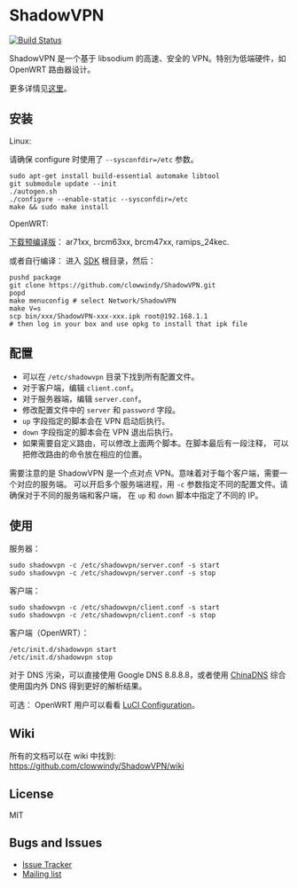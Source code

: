 ShadowVPN
=========

[![Build Status]][Travis CI]

ShadowVPN 是一个基于 libsodium 的高速、安全的 VPN。特别为低端硬件，如 OpenWRT 路由器设计。

更多详情见[这里][Compare]。

安装
----

Linux:

请确保 configure 时使用了 `--sysconfdir=/etc` 参数。

    sudo apt-get install build-essential automake libtool
    git submodule update --init
    ./autogen.sh
    ./configure --enable-static --sysconfdir=/etc
    make && sudo make install

OpenWRT:

[下载预编译版]： ar71xx, brcm63xx, brcm47xx, ramips_24kec.

或者自行编译： 进入 [SDK] 根目录，然后：

    pushd package
    git clone https://github.com/clowwindy/ShadowVPN.git
    popd
    make menuconfig # select Network/ShadowVPN
    make V=s
    scp bin/xxx/ShadowVPN-xxx-xxx.ipk root@192.168.1.1
    # then log in your box and use opkg to install that ipk file

配置
----

- 可以在 `/etc/shadowvpn` 目录下找到所有配置文件。
- 对于客户端，编辑 `client.conf`。
- 对于服务器端，编辑 `server.conf`。
- 修改配置文件中的 `server` 和 `password` 字段。
- `up` 字段指定的脚本会在 VPN 启动后执行。
- `down` 字段指定的脚本会在 VPN 退出后执行。
- 如果需要自定义路由，可以修改上面两个脚本。在脚本最后有一段注释，
可以把修改路由的命令放在相应的位置。

需要注意的是 ShadowVPN 是一个点对点 VPN。意味着对于每个客户端，需要一个对应的服务端。
可以开启多个服务端进程，用 `-c` 参数指定不同的配置文件。请确保对于不同的服务端和客户端，
在 `up` 和 `down` 脚本中指定了不同的 IP。

使用
-----

服务器：

    sudo shadowvpn -c /etc/shadowvpn/server.conf -s start
    sudo shadowvpn -c /etc/shadowvpn/server.conf -s stop

客户端：

    sudo shadowvpn -c /etc/shadowvpn/client.conf -s start
    sudo shadowvpn -c /etc/shadowvpn/client.conf -s stop

客户端（OpenWRT）：

    /etc/init.d/shadowvpn start
    /etc/init.d/shadowvpn stop

对于 DNS 污染，可以直接使用 Google DNS 8.8.8.8，或者使用
[ChinaDNS] 综合使用国内外 DNS 得到更好的解析结果。

可选： OpenWRT 用户可以看看 [LuCI Configuration]。

Wiki
----

所有的文档可以在 wiki 中找到:
https://github.com/clowwindy/ShadowVPN/wiki

License
-------
MIT

Bugs and Issues
----------------

* [Issue Tracker]
* [Mailing list]

[Build Status]:         https://img.shields.io/travis/clowwindy/ShadowVPN/master.svg?style=flat
[Compare]:              https://github.com/clowwindy/ShadowVPN/wiki/Compared-to-Shadowsocks-and-OpenVPN
[ChinaDNS]:             https://github.com/clowwindy/ChinaDNS-C
[下载预编译版]:    https://github.com/clowwindy/ShadowVPN/releases
[Issue Tracker]:        https://github.com/clowwindy/ShadowVPN/issues?state=open
[LuCI Configuration]:   https://github.com/clowwindy/ShadowVPN/wiki/Configure-Via-LuCI-on-OpenWRT
[Mailing list]:         http://groups.google.com/group/shadowsocks
[SDK]:                  http://wiki.openwrt.org/doc/howto/obtain.firmware.sdk
[Travis CI]:            https://travis-ci.org/clowwindy/ShadowVPN